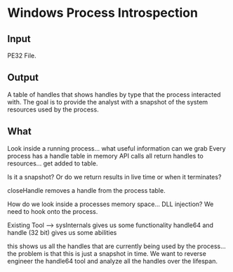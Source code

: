 # Windows Process Introspection

## Input
PE32 File.

## Output
A table of handles that shows handles by type that the process interacted with.
The goal is to provide the analyst with a snapshot of the system resources used
by the process.


## What

Look inside a running process... what useful information can we grab
Every process has a handle table in memory
API calls all return handles to resources... get added to table.

Is it a snapshot? Or do we return results in live time or when it terminates?

closeHandle removes a handle from the process table.


How do we look inside a processes memory space... DLL injection? We need to hook
onto the process.

Existing Tool --> sysInternals gives us some functionality
handle64 and handle (32 bit) gives us some abilities

this shows us all the handles that are currently being used by the process... the problem is that this is just a snapshot in time. We want to reverse engineer the handle64 tool and analyze all the handles over the lifespan.

